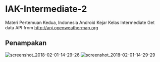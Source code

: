 # IAK-Intermediate-2
Materi Pertemuan Kedua, Indonesia Android Kejar Kelas Intermediate
Get data API from http://api.openweathermap.org

## Penampakan
![screenshot_2018-02-01-14-29-26](https://user-images.githubusercontent.com/6210646/35666492-e10c93cc-075c-11e8-8c27-bca332a6bf09.png)
![screenshot_2018-02-01-14-29-29](https://user-images.githubusercontent.com/6210646/35666493-e3c05ce8-075c-11e8-94cd-85ebd4aba6ca.png)
